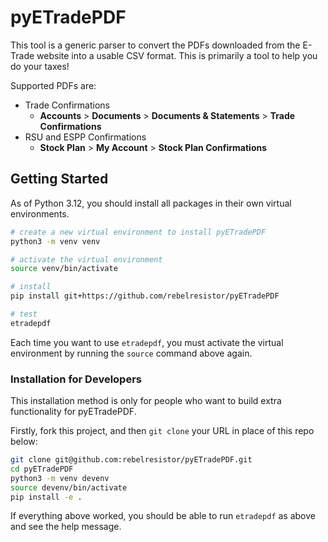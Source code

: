 # pyETradePDF

This tool is a generic parser to convert the PDFs downloaded from the E-Trade website into a usable CSV format. 
This is primarily a tool to help you do your taxes! 

Supported PDFs are:

* Trade Confirmations
	* **Accounts** > **Documents** > **Documents & Statements** > **Trade Confirmations**
* RSU and ESPP Confirmations
	* **Stock Plan** > **My Account** > **Stock Plan Confirmations**

## Getting Started

As of Python 3.12, you should install all packages in their own virtual environments.

```bash
# create a new virtual environment to install pyETradePDF
python3 -m venv venv

# activate the virtual environment
source venv/bin/activate

# install
pip install git+https://github.com/rebelresistor/pyETradePDF

# test
etradepdf
```

Each time you want to use `etradepdf`, you must activate the virtual environment by running the `source` command above again. 

### Installation for Developers

This installation method is only for people who want to build extra functionality for pyETradePDF.

Firstly, fork this project, and then `git clone` your URL in place of this repo below:

```bash
git clone git@github.com:rebelresistor/pyETradePDF.git
cd pyETradePDF
python3 -m venv devenv
source devenv/bin/activate
pip install -e .
```

If everything above worked, you should be able to run `etradepdf` as above and see the help message.
